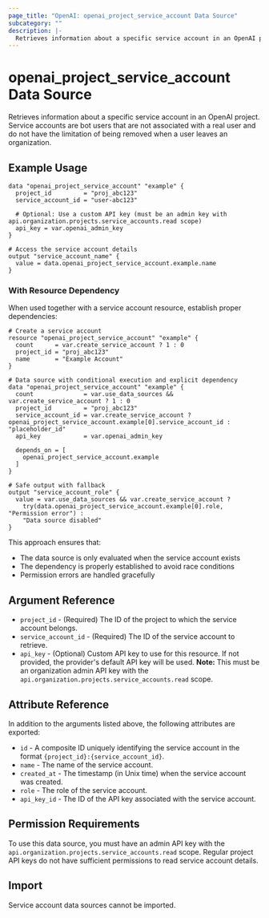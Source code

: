 ```yaml
---
page_title: "OpenAI: openai_project_service_account Data Source"
subcategory: ""
description: |-
  Retrieves information about a specific service account in an OpenAI project.
---
```


# openai_project_service_account Data Source

Retrieves information about a specific service account in an OpenAI project. Service accounts are bot users that are not associated with a real user and do not have the limitation of being removed when a user leaves an organization.

## Example Usage

```hcl
data "openai_project_service_account" "example" {
  project_id         = "proj_abc123"
  service_account_id = "user-abc123"
  
  # Optional: Use a custom API key (must be an admin key with api.organization.projects.service_accounts.read scope)
  api_key = var.openai_admin_key
}

# Access the service account details
output "service_account_name" {
  value = data.openai_project_service_account.example.name
}
```

### With Resource Dependency

When used together with a service account resource, establish proper dependencies:

```hcl
# Create a service account
resource "openai_project_service_account" "example" {
  count      = var.create_service_account ? 1 : 0
  project_id = "proj_abc123"
  name       = "Example Account"
}

# Data source with conditional execution and explicit dependency
data "openai_project_service_account" "example" {
  count              = var.use_data_sources && var.create_service_account ? 1 : 0
  project_id         = "proj_abc123"
  service_account_id = var.create_service_account ? openai_project_service_account.example[0].service_account_id : "placeholder_id"
  api_key            = var.openai_admin_key
  
  depends_on = [
    openai_project_service_account.example
  ]
}

# Safe output with fallback
output "service_account_role" {
  value = var.use_data_sources && var.create_service_account ? 
    try(data.openai_project_service_account.example[0].role, "Permission error") : 
    "Data source disabled"
}
```

This approach ensures that:
- The data source is only evaluated when the service account exists
- The dependency is properly established to avoid race conditions
- Permission errors are handled gracefully

## Argument Reference

* `project_id` - (Required) The ID of the project to which the service account belongs.
* `service_account_id` - (Required) The ID of the service account to retrieve.
* `api_key` - (Optional) Custom API key to use for this resource. If not provided, the provider's default API key will be used. **Note:** This must be an organization admin API key with the `api.organization.projects.service_accounts.read` scope.

## Attribute Reference

In addition to the arguments listed above, the following attributes are exported:

* `id` - A composite ID uniquely identifying the service account in the format `{project_id}:{service_account_id}`.
* `name` - The name of the service account.
* `created_at` - The timestamp (in Unix time) when the service account was created.
* `role` - The role of the service account.
* `api_key_id` - The ID of the API key associated with the service account.

## Permission Requirements

To use this data source, you must have an admin API key with the `api.organization.projects.service_accounts.read` scope. Regular project API keys do not have sufficient permissions to read service account details.

## Import

Service account data sources cannot be imported. 